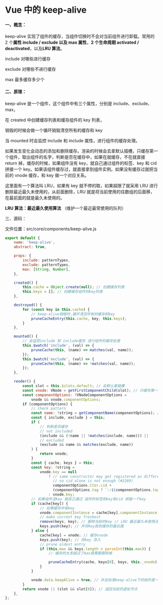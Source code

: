 # Vue 中的 keep-alive

#### 一、概念：

keep-alive 实现了组件的缓存，当组件切换时不会对当前组件进行卸载。常用的 2 个**属性 include / exclude 以及 max 属性**，**2 个生命周期 activated / deactivated**，以及**LRU 算法**。

include 对哪些进行缓存

exclude 对哪些不进行缓存

max 最多缓存多少个

#### 二、原理：

keep-alive 是一个组件，这个组件中有三个属性，分别是 include、exclude、max，

在 created 中创建缓存列表和缓存组件的 key 列表，

销毁的时候会做一个循环销毁清空所有的缓存和 key

当 mounted 时会监控 include 和 include 属性，进行组件的缓存处理。

如果发生变化会动态的添加和删除缓存。渲染的时候会去拿默认插槽，只缓存第一个组件，取出组件的名字，判断是否在缓存中，如果在就缓存，不在就直接 return 掉，缓存的时候，如果组件没有 key，就自己通过组件的标签、key 和 cid 拼接一个 key。如果该组件缓存过，就直接拿到组件实例。如果没有缓存过就把当前的 vnode 缓存，和 key 做一个对应关系。

这里面有一个算法叫 LRU，如果有 key 就不停的取，如果超限了就采用 LRU 进行删除最近最久未使用的，从前面删除，LRU 就是将当前使用的往数组的后面移，在最前面的就是最久未使用的。

**LRU 算法：最近最久使用算法** （维护一个最近最常使用的队列）

三、源码：

文件位置：src/core/components/keep-alive.js

```js
export default {
	name: 'keep-alive',
	abstract: true,

	props: {
		include: patternTypes,
		exclude: patternTypes,
		max: [String, Number],
	},

	created() {
		this.cache = Object.create(null); // 创建缓存列表
		this.keys = []; // 创建缓存组件的key列表
	},

	destroyed() {
		for (const key in this.cache) {
			// keep-alive销毁时,循环清空所有的缓存和key
			pruneCacheEntry(this.cache, key, this.keys);
		}
	},

	mounted() {
		// 会监控include 和 include属性 进行组件的缓存处理
		this.$watch('include', (val) => {
			pruneCache(this, (name) => matches(val, name));
		});
		this.$watch('exclude', (val) => {
			pruneCache(this, (name) => !matches(val, name));
		});
	},

	render() {
		const slot = this.$slots.default; // 会默认拿插槽
		const vnode: VNode = getFirstComponentChild(slot); // 只缓存第一个组件
		const componentOptions: ?VNodeComponentOptions =
			vnode && vnode.componentOptions;
		if (componentOptions) {
			// check pattern
			const name: ?string = getComponentName(componentOptions); // 取出组件的名字
			const { include, exclude } = this;
			if (
				// 判断是否缓存
				// not included
				(include && (!name || !matches(include, name))) ||
				// excluded
				(exclude && name && matches(exclude, name))
			) {
				return vnode;
			}
			const { cache, keys } = this;
			const key: ?string =
				vnode.key == null
					? // same constructor may get registered as different local components
					  // so cid alone is not enough (#3269)
					  componentOptions.Ctor.cid +
					  (componentOptions.tag ? `::${componentOptions.tag}` : '')
					: vnode.key;
			// 如果组件没key 就自己通过 组件的标签和key和cid 拼接一个key
			if (cache[key]) {
				// 如果缓存中有key
				vnode.componentInstance = cache[key].componentInstance; // 直接拿到组件实例
				// make current key freshest
				remove(keys, key); // 删除当前的key // LRU 最近最久未使用法
				keys.push(key); // 并将key放到缓存的最后面
			} else {
				cache[key] = vnode; // 缓存vnode
				keys.push(key); // 将key 存入
				// prune oldest entry
				if (this.max && keys.length > parseInt(this.max)) {
					// 缓存的太多超过了max就需要删除掉

					pruneCacheEntry(cache, keys[0], keys, this._vnode); // 要删除第0个 但是现在渲染的就是第0个
				}
			}

			vnode.data.keepAlive = true; // 并且标准keep-alive下的组件是一个缓存组件
		}
		return vnode || (slot && slot[0]); // 返回当前的虚拟节点
	},
};
```
